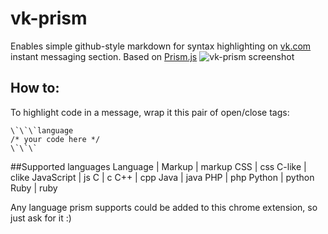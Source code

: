 # vk-prism
Enables simple github-style markdown for syntax highlighting on [vk.com](http://vk.com/) instant messaging section. Based on [Prism.js](http://prismjs.com/)
![vk-prism screenshot]()

## How to:
To highlight code in a message, wrap it this pair of open/close tags:

```
\`\`\`language
/* your code here */
\`\`\`
```

##Supported languages
Language | 
Markup | markup
CSS | css
C-like | clike
JavaScript | js
C | c
C++ | cpp 
Java | java
PHP | php
Python | python
Ruby | ruby

Any language prism supports could be added to this chrome extension, so just ask for it :)